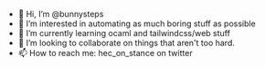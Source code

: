 - 👋 Hi, I’m @bunnysteps
- 👀 I’m interested in automating as much boring stuff as possible
- 🌱 I’m currently learning ocaml and tailwindcss/web stuff
- 💞️ I’m looking to collaborate on things that aren't too hard.
- 📫 How to reach me: hec_on_stance on twitter

<!---
bunnybuttscienceland/bunnybuttscienceland is a ✨ special ✨ repository because its `README.md` (this file) appears on your GitHub profile.
You can click the Preview link to take a look at your changes.
--->
